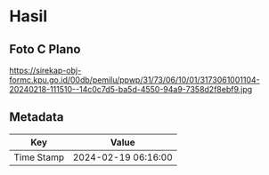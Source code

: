 # Hasil

## Foto C Plano

https://sirekap-obj-formc.kpu.go.id/00db/pemilu/ppwp/31/73/06/10/01/3173061001104-20240218-111510--14c0c7d5-ba5d-4550-94a9-7358d2f8ebf9.jpg


## Metadata

| Key        | Value               |
| ---------- | ------------------- |
| Time Stamp | 2024-02-19 06:16:00 |



